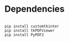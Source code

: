 # Dependencies
<code>
pip install customtkinter
pip install tkPDFViewer
pip install PyPDF2
</code>


